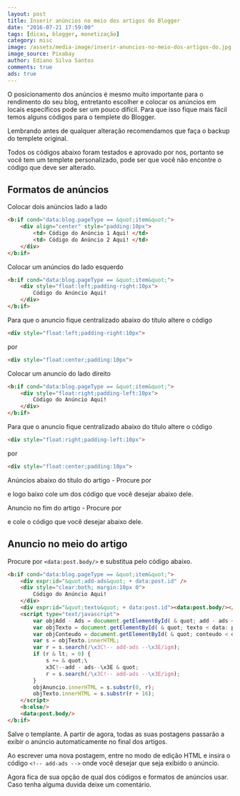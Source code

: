 ```yaml
---
layout: post
title: Inserir anúncios no meio dos artigos do Blogger
date: "2016-07-21 17:59:00"
tags: [dicas, blogger, monetização]
category: misc
image: /assets/media-image/inserir-anuncios-no-meio-dos-artigos-do.jpg
image_source: Pixabay
author: Ediano Silva Santos
comments: true
ads: true
---
```


O posicionamento dos anúncios é mesmo muito importante para o rendimento do seu blog, entretanto escolher e colocar os anúncios em locais específicos pode ser um pouco difícil. Para que isso fique mais fácil temos alguns códigos para o templete do Blogger.

Lembrando antes de qualquer alteração recomendamos que faça o backup do templete original.

Todos os códigos abaixo foram testados e aprovado por nos, portanto se você tem um templete personalizado, pode ser que você não encontre o código que deve ser alterado.

## Formatos de anúncios
Colocar dois anúncios lado a lado

```html
<b:if cond="data:blog.pageType == &quot;item&quot;">
    <div align="center" style="padding:10px">
        <td> Código do Anúncio 1 Aqui! </td>
        <td> Código do Anúncio 2 Aqui! </td>
    </div>
</b:if>
```

Colocar um anúncios do lado esquerdo

```html
<b:if cond="data:blog.pageType == &quot;item&quot;">
    <div style="float:left;padding-right:10px">
        Código do Anúncio Aqui!
    </div>
</b:if>
```

Para que o anuncio fique centralizado abaixo do título altere o código

```html
<div style="float:left;padding-right:10px">
```

por

```html
<div style="float:center;padding:10px">
```

Colocar um anuncio do lado direito

```html
<b:if cond="data:blog.pageType == &quot;item&quot;">
    <div style="float:right;padding-left:10px">
        Código do Anúncio Aqui!
    </div>
</b:if>
```

Para que o anuncio fique centralizado abaixo do título altere o código

```html
<div style="float:right;padding-left:10px">
```

por

```html
<div style="float:center;padding:10px">
```

Anúncios abaixo do título do artigo - Procure por *<div class="post-header-line-1"/>* e logo baixo cole um dos código que você desejar abaixo dele.

Anuncio no fim do artigo - Procure por *<div class="post-footer">* e cole o código que você desejar abaixo dele.

## Anuncio no meio do artigo
Procure por `<data:post.body/>` e substitua pelo código abaixo.

```html
<b:if cond="data:blog.pageType == &quot;item&quot;">
    <div expr:id="&quot;add-ads&quot; + data:post.id" />
    <div style="clear:both; margin:10px 0">
        Código do Anúncio Aqui!
    </div>
    <div expr:id="&quot;texto&quot; + data:post.id"><data:post.body/></div>
    <script type="text/javascript">
        var objAdd - Ads = document.getElementById( & quot; add - ads < data: post.id / > & quot;);
        var objTexto = document.getElementById( & quot; texto < data: post.id / > & quot;);
        var objConteudo = document.getElementById( & quot; conteudo < data: post.id / > & quot;);
        var s = objTexto.innerHTML;
        var r = s.search(/\x3C!-- add-ads --\x3E/igm);
        if (r & lt; = 0) {
            s += & quot;\
            x3C!--add - ads--\x3E & quot;
            r = s.search(/\x3C!-- add-ads --\x3E/igm);
        }
        objAnuncio.innerHTML = s.substr(0, r);
        objTexto.innerHTML = s.substr(r + 16);
    </script>
    <b:else/>
    <data:post.body/>
</b:if>
```

Salve o templante. A partir de agora, todas as suas postagens passarão a exibir o anúncio automaticamente no final dos artigos.

Ao escrever uma nova postagem, entre no modo de edição HTML e insira o código `<!-- add-ads -->` onde você desejar que seja exibido o anúncio.

Agora fica de sua opção de qual dos códigos e formatos de anúncios usar. Caso tenha alguma duvida deixe um comentário.